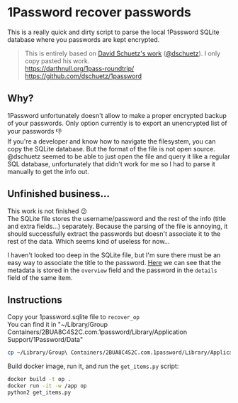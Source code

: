 # 1Password recover passwords

This is a really quick and dirty script to parse the local 1Password SQLite database where you passwords are kept encrypted.

> This is entirely based on [David Schuetz's work](https://darthnull.org/1pass-roundtrip/) ([@dschuetz](https://github.com/dschuetz)). I only copy pasted his work.  
> https://darthnull.org/1pass-roundtrip/  
> https://github.com/dschuetz/1password

## Why?

1Password unfortunately doesn't allow to make a proper encrypted backup of your passwords. Only option currently is to export an unencrypted list of your passwords 👎  
If you're a developer and know how to navigate the filesystem, you can copy the SQLite database. But the format of the file is not open source.  
@dschuetz seemed to be able to just open the file and query it like a regular SQL database, unfortunately that didn't work for me so I had to parse it manually to get the info out.

## Unfinished business...

This work is not finished 😕  
The SQLite file stores the username/password and the rest of the info (title and extra fields...) separately.
Because the parsing of the file is annoying, it should successfully extract the passwords but doesn't associate it to the rest of the data. Which seems kind of useless for now...

I haven't looked too deep in the SQLite file, but I'm sure there must be an easy way to associate the title to the password. [Here](https://darthnull.org/1pass-roundtrip/#:~:text=Decrypting%20a%20Vault%20Item) we can see that the metadata is stored in the `overview` field and the password in the `details` field of the same item.

## Instructions

Copy your 1password.sqlite file to `recover_op`  
You can find it in "~/Library/Group Containers/2BUA8C4S2C.com.1password/Library/Application Support/1Password/Data"

```bash
cp ~/Library/Group\ Containers/2BUA8C4S2C.com.1password/Library/Application\ Support/1Password/Data/1password.sqlite recover_op
```

Build docker image, run it, and run the `get_items.py` script:

```bash
docker build -t op .
docker run -it -w /app op
python2 get_items.py
```
